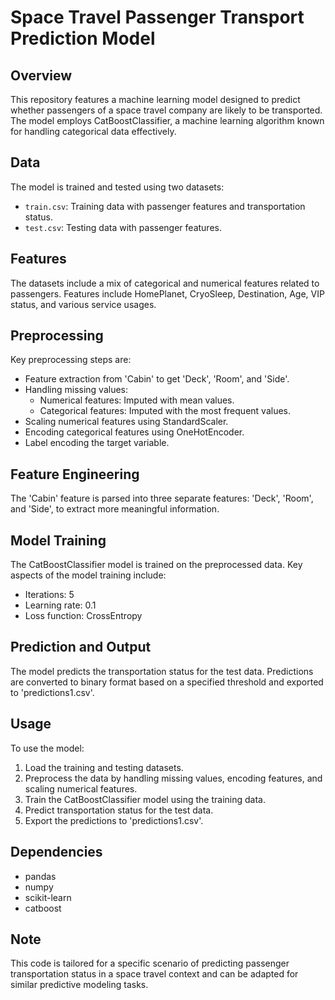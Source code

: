 # Space Travel Passenger Transport Prediction Model

## Overview
This repository features a machine learning model designed to predict whether passengers of a space travel company are likely to be transported. The model employs CatBoostClassifier, a machine learning algorithm known for handling categorical data effectively.

## Data
The model is trained and tested using two datasets:
- `train.csv`: Training data with passenger features and transportation status.
- `test.csv`: Testing data with passenger features.

## Features
The datasets include a mix of categorical and numerical features related to passengers. Features include HomePlanet, CryoSleep, Destination, Age, VIP status, and various service usages.

## Preprocessing
Key preprocessing steps are:
- Feature extraction from 'Cabin' to get 'Deck', 'Room', and 'Side'.
- Handling missing values:
  - Numerical features: Imputed with mean values.
  - Categorical features: Imputed with the most frequent values.
- Scaling numerical features using StandardScaler.
- Encoding categorical features using OneHotEncoder.
- Label encoding the target variable.

## Feature Engineering
The 'Cabin' feature is parsed into three separate features: 'Deck', 'Room', and 'Side', to extract more meaningful information.

## Model Training
The CatBoostClassifier model is trained on the preprocessed data. Key aspects of the model training include:
- Iterations: 5
- Learning rate: 0.1
- Loss function: CrossEntropy

## Prediction and Output
The model predicts the transportation status for the test data. Predictions are converted to binary format based on a specified threshold and exported to 'predictions1.csv'.

## Usage
To use the model:
1. Load the training and testing datasets.
2. Preprocess the data by handling missing values, encoding features, and scaling numerical features.
3. Train the CatBoostClassifier model using the training data.
4. Predict transportation status for the test data.
5. Export the predictions to 'predictions1.csv'.

## Dependencies
- pandas
- numpy
- scikit-learn
- catboost

## Note
This code is tailored for a specific scenario of predicting passenger transportation status in a space travel context and can be adapted for similar predictive modeling tasks.
